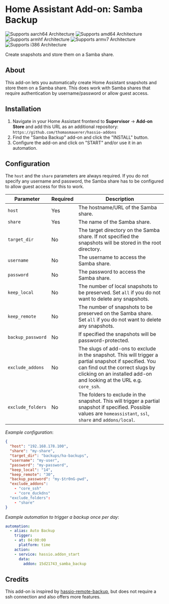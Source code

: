 # Home Assistant Add-on: Samba Backup

![Supports aarch64 Architecture][aarch64-shield] ![Supports amd64 Architecture][amd64-shield] ![Supports armhf Architecture][armhf-shield] ![Supports armv7 Architecture][armv7-shield] ![Supports i386 Architecture][i386-shield]

Create snapshots and store them on a Samba share.

## About

This add-on lets you automatically create Home Assistant snapshots and store them on a Samba share. This does work with Samba shares that require authentication by username/password or allow guest access.

## Installation

1. Navigate in your Home Assistant frontend to **Supervisor** -> **Add-on Store** and add this URL as an additional repository: `https://github.com/thomasmauerer/hassio-addons`
2. Find the "Samba Backup" add-on and click the "INSTALL" button.
3. Configure the add-on and click on "START" and/or use it in an automation.

## Configuration

The `host` and the `share` parameters are always required. If you do not specify any username and password, the Samba share has to be configured to allow guest access for this to work.

|Parameter|Required|Description|
|---------|--------|-----------|
|`host`|Yes|The hostname/URL of the Samba share.|
|`share`|Yes|The name of the Samba share.|
|`target_dir`|No|The target directory on the Samba share. If not specified the snapshots will be stored in the root directory.|
|`username`|No|The username to access the Samba share.|
|`password`|No|The password to access the Samba share.|
|`keep_local`|No|The number of local snapshots to be preserved. Set `all` if you do not want to delete any snapshots.|
|`keep_remote`|No|The number of snapshots to be preserved on the Samba share. Set `all` if you do not want to delete any snapshots.|
|`backup_password`|No|If specified the snapshots will be password-protected.|
|`exclude_addons`|No|The slugs of add-ons to exclude in the snapshot. This will trigger a partial snapshot if specified. You can find out the correct slugs by clicking on an installed add-on and looking at the URL e.g. `core_ssh`.|
|`exclude_folders`|No|The folders to exclude in the snapshot. This will trigger a partial snapshot if specified. Possible values are `homeassistant`, `ssl`, `share` and `addons/local`.|

_Example configuration_:
```json
{
  "host": "192.168.178.100",
  "share": "my-share",
  "target_dir": "backups/ha-backups",
  "username": "my-user",
  "password": "my-password",
  "keep_local": "14",
  "keep_remote": "30",
  "backup_password": "my-$tr0nG-pwd",
  "exclude_addons":
    - "core_ssh"
    - "core_duckdns"
  "exclude_folders":
    - "share"
}
```

_Example automation to trigger a backup once per day_:
```yaml
automation:
  - alias: Auto Backup
    trigger:
    - at: 04:00:00
      platform: time
    action:
    - service: hassio.addon_start
      data:
        addon: 15d21743_samba_backup
```

## Credits
This add-on is inspired by [hassio-remote-backup](https://github.com/overkill32/hassio-remote-backup), but does not require a ssh connection and also offers more features.

[aarch64-shield]: https://img.shields.io/badge/aarch64-yes-green.svg
[amd64-shield]: https://img.shields.io/badge/amd64-yes-green.svg
[armhf-shield]: https://img.shields.io/badge/armhf-yes-green.svg
[armv7-shield]: https://img.shields.io/badge/armv7-yes-green.svg
[i386-shield]: https://img.shields.io/badge/i386-yes-green.svg
